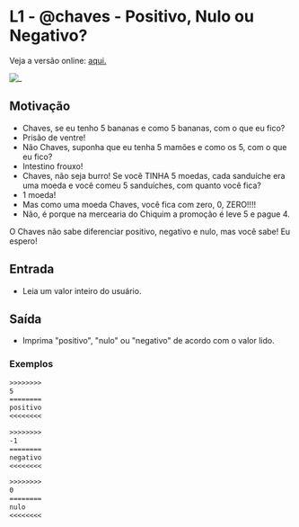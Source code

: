 # L1 - @chaves - Positivo, Nulo ou Negativo?

Veja a versão online: [aqui.](https://github.com/qxcodefup/arcade/blob/master/base/chaves/Readme.md)

![_](https://raw.githubusercontent.com/qxcodefup/arcade/master/base/chaves/cover.jpg)

## Motivação

- Chaves, se eu tenho 5 bananas e como 5 bananas, com o que eu fico?
- Prisão de ventre!
- Não Chaves, suponha que eu tenha 5 mamões e como os 5, com o que eu fico?
- Intestino frouxo!
- Chaves, não seja burro! Se você TINHA 5 moedas, cada sanduíche era uma moeda
e você comeu 5 sanduíches, com quanto você fica?
- 1 moeda!
- Mas como uma moeda Chaves, você fica com zero, 0, ZERO!!!!
- Não, é porque na mercearia do Chiquim a promoção é leve 5 e pague 4.

O Chaves não sabe diferenciar positivo, negativo e nulo, mas você sabe!
Eu espero!

## Entrada

- Leia um valor inteiro do usuário.

## Saída

- Imprima "positivo", "nulo" ou "negativo" de acordo com o valor lido.

### Exemplos

``` txt
>>>>>>>>
5
========
positivo
<<<<<<<<

>>>>>>>>
-1
========
negativo
<<<<<<<<

>>>>>>>>
0
========
nulo
<<<<<<<<
```
